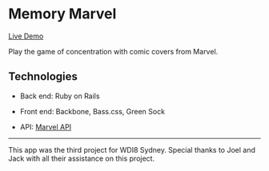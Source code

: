 # Memory Marvel

[Live Demo](http://memorymarvel.herokuapp.com/)

Play the game of concentration with comic covers from Marvel.

## Technologies

* Back end: Ruby on Rails

* Front end: Backbone, Bass.css, Green Sock

* API: [Marvel API](http://developer.marvel.com/)

---

This app was the third project for WDI8 Sydney. Special thanks to Joel and Jack with all their assistance on this project.